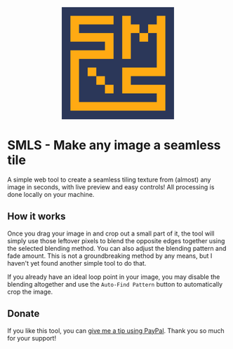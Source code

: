 <div align="center">
	<img src="https://raw.githubusercontent.com/Baegus/SMLS/refs/heads/main/logo.svg" alt="SMLS logo" width="256">
</div>

# SMLS - Make any image a seamless tile
A simple web tool to create a seamless tiling texture from (almost) any image in seconds, with live preview and easy controls! All processing is done locally on your machine.

## How it works
Once you drag your image in and crop out a small part of it, the tool will simply use those leftover pixels to blend the opposite edges together using the selected blending method. You can also adjust the blending pattern and fade amount. This is not a groundbreaking method by any means, but I haven't yet found another simple tool to do that.

If you already have an ideal loop point in your image, you may disable the blending altogether and use the `Auto-Find Pattern` button to automatically crop the image.

## Donate
If you like this tool, you can [give me a tip using PayPal](https://paypal.me/Baegus). Thank you so much for your support!